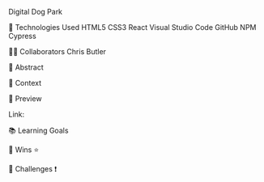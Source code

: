 Digital Dog Park


💾 Technologies Used
HTML5 CSS3 React Visual Studio Code GitHub NPM Cypress 

👨‍💻 Collaborators
 Chris Butler

💭 Abstract


📝 Context


🎥 Preview

Link:



📚 Learning Goals


🥇 Wins
⭐ 

🚧 Challenges
❗


